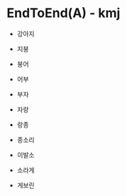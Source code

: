 # EndToEnd(A) - kmj 

- 강아지

- 지붕

- 붕어

- 어부

- 부자

- 자랑

- 랑종

- 종소리

- 이발소

- 소라게

- 게보린 







